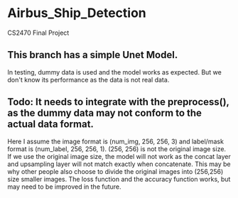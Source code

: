 # Airbus_Ship_Detection
CS2470 Final Project

## This branch has a simple Unet Model. 
In testing, dummy data is used and the model works as expected. 
But we don't know its performance as the data is not real data. 

## Todo: It needs to integrate with the preprocess(), as the dummy data may not conform to the actual data format. 
Here I assume the image format is (num_img, 256, 256, 3) and label/mask format is (num_label, 256, 256, 1). 
(256, 256) is not the original image size. 
If we use the original image size, the model will not work as the concat layer and upsampling layer will not match exactly when concatenate. This may be why other people also choose to divide the original images into (256,256) size smaller images. 
The loss function and the accuracy function works, but may need to be improved in the future. 

